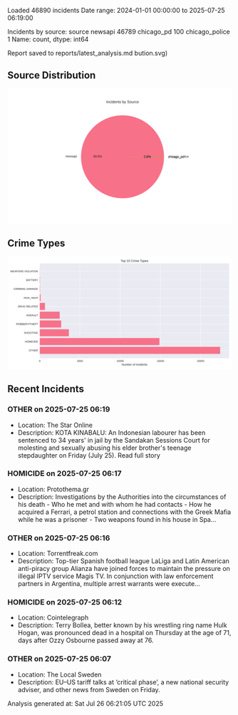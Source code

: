 
Loaded 46890 incidents
Date range: 2024-01-01 00:00:00 to 2025-07-25 06:19:00

Incidents by source:
source
newsapi           46789
chicago_pd          100
chicago_police        1
Name: count, dtype: int64

Report saved to reports/latest_analysis.md
bution.svg)

## Source Distribution
![Source Distribution](images/source_distribution.svg)

## Crime Types
![Crime Types](images/crime_types.svg)

## Recent Incidents

### OTHER on 2025-07-25 06:19
- Location: The Star Online
- Description: KOTA KINABALU: An Indonesian labourer has been sentenced to 34 years' in jail by the Sandakan Sessions Court for molesting and sexually abusing his elder brother's teenage stepdaughter on Friday (July 25). Read full story


### HOMICIDE on 2025-07-25 06:17
- Location: Protothema.gr
- Description: Investigations by the Authorities into the circumstances of his death - Who he met and with whom he had contacts - How he acquired a Ferrari, a petrol station and connections with the Greek Mafia while he was a prisoner - Two weapons found in his house in Spa…


### OTHER on 2025-07-25 06:16
- Location: Torrentfreak.com
- Description: Top-tier Spanish football league LaLiga and Latin American anti-piracy group Alianza have joined forces to maintain the pressure on illegal IPTV service Magis TV. In conjunction with law enforcement partners in Argentina, multiple arrest warrants were execute…


### HOMICIDE on 2025-07-25 06:12
- Location: Cointelegraph
- Description: Terry Bollea, better known by his wrestling ring name Hulk Hogan, was pronounced dead in a hospital on Thursday at the age of 71, days after Ozzy Osbourne passed away at 76.


### OTHER on 2025-07-25 06:07
- Location: The Local Sweden
- Description: EU–US tariff talks at ‘critical phase’, a new national security adviser, and other news from Sweden on Friday.

Analysis generated at: Sat Jul 26 06:21:05 UTC 2025
